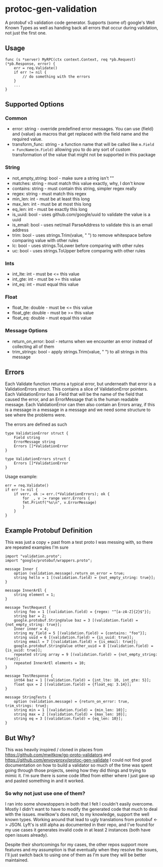 # protoc-gen-validation

A protobuf v3 validation code generator.  Supports (some of) google's Well Known Types as well as handing back all errors
that occur during validation, not just the first one.

## Usage
```
func (s *server) MyRPC(ctx context.Context, req *pb.Request) (*pb.Response, error) {
    err = req.Validate()
    if err != nil {
        // do something with the errors
    }
    ...
}
```

## Supported Options
### Common
* error: string - override predefined error messages.  You can use {field} and {value} as macros that get replaced with the
field name and the required value.
* transform_func: string - a function name that will be called like `m.Field = FuncName(m.Field)` allowing you to do any sort of custom transformation of the value that might not be supported in this package

### String
* not_empty_string: bool - make sure a string isn't ""
* matches: string - must match this value exactly, why, I don't know
* contains: string - must contain this string, simpler regex really
* regex: string - must match this regex
* min_len: int - must be at least this long
* max_len: int - must be at most this long
* eq_len: int - must be exactly this long
* is_uuid: bool - uses github.com/google/uuid to validate the value is a uuid
* is_email: bool - uses net/mail ParseAddress to validate this is an email address
* trim: bool - uses strings.Trim(value, " ") to remove whitespace before comparing value with other rules
* lc: bool - uses strings.ToLower before comparing with other rules
* uc: bool - uses strings.ToUpper before comparing with other rules

### Ints
* int_lte: int - must be <= this value
* int_gte: int - must be >= this value
* int_eq: int - must equal this value

### Float
* float_lte: double - must be <= this value
* float_gte: double - must be >= this value
* float_eq: double - must equal this value

### Message Options
* return_on_error: bool - returns when we encounter an error instead of collecting all of them
* trim_strings: bool - apply strings.Trim(value, " ") to all strings in this message

## Errors
Each Validate function returns a typical error, but underneath that error is a ValidationErrors struct.  This contains a slice 
of ValidationError pointers.  Each ValidationError has a Field that will be the name of the field that caused the error, and
an ErrorMessage that is the human readable message.  Each ValidationError can then also contain an Errors array, if this is a 
message in a message in a message and we need some structure to see where the problems were.

The errors are defined as such
```
type ValidationError struct {
    Field string
    ErrorMessage string
    Errors []*ValidationError
}

type ValidationErrors struct {
    Errors []*ValidationError
}
```

Usage example:
```
err = req.Validate()
if err != nil {
    if verr, ok := err.(*ValidationErrors); ok {
        for _, v := range verr.Errors {
	    fmt.Printf("%s\n", v.ErrorMessage)
        }
    }
}
```

## Example Protobuf Definition
This was just a copy + past from a test proto I was messing with, so there are repeated examples I'm sure
```
import "validation.proto";
import "google/protobuf/wrappers.proto";

message Inner {
	option (validation.message).return_on_error = true;
	string hello = 1 [(validation.field) = {not_empty_string: true}];
}

message InnerArEl {
	string element = 1;
}

message TestRequest {
	string foo = 1 [(validation.field) = {regex: "^[a-zA-Z]{2}$"}];
	string bar = 2;
	google.protobuf.StringValue baz = 3 [(validation.field) = {not_empty_string: true}];
	Inner inner = 4;
	string my_field = 5 [(validation.field) = {contains: "foo"}];
	string uuid = 6 [(validation.field) = {is_uuid: true}];
	string email = 7 [(validation.field) = {is_email: true}];
	google.protobuf.StringValue other_uuid = 8 [(validation.field) = {is_uuid: true}];
	repeated string array = 9 [(validation.field) = {not_empty_string: true}];
	repeated InnerArEl elements = 10;
}

message TestResponse {
	int64 baz = 1 [(validation.field) = {int_lte: 10, int_gte: 5}];
	float qux = 2 [(validation.field) = {float_eq: 3.14}];
}

message StringTests {
	option (validation.message) = {return_on_error: true, trim_strings: true};
	string min = 1 [(validation.field) = {min_len: 10}];
	string max = 2 [(validation.field) = {max_len: 10}];
	string eq = 3 [(validation.field) = {eq_len: 10}];
}
```

## But Why?
This was heavily inspired / cloned in places from https://github.com/mwitkow/go-proto-validators 
and https://github.com/envoyproxy/protoc-gen-validate I could not find good documentation on how to build a validator so 
much of the time was spent going through those projects, seeing how they did things and trying to mimic it.  I'm sure there
is some code lifted from either where I just gave up and pasted something in and it worked.

### So why not just use one of them?
I ran into some showstoppers in both that I felt I couldn't easily overcome.  Mostly I didn't want to have to modify the
generated code that much to deal with the issues.  mwitkow's does not, to my knowledge, support the well known types.  Working
around that lead to ugly translations from protobuf <-> JSON.  Lyft's is still alpha as documented in their repo, and I've 
found for my use cases it generates invalid code in at least 2 instances (both have open issues already).

Despite their shortcomings for my cases, the other repos support more features and my assumption is that eventually when they
resolve the issues, I'll just switch back to using one of them as I'm sure they will be better maintained.
